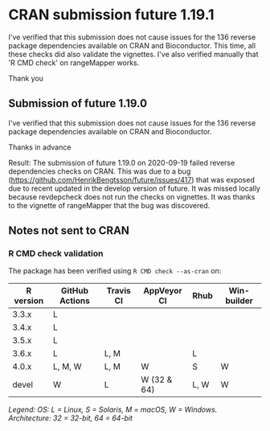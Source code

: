 # CRAN submission future 1.19.1

I've verified that this submission does not cause issues for the 136 reverse package dependencies available on CRAN and Bioconductor.  This time, all these checks did also validate the vignettes.  I've also verified manually that 'R CMD check' on rangeMapper works.

Thank you


## Submission of future 1.19.0

I've verified that this submission does not cause issues for the 136 reverse package dependencies available on CRAN and Bioconductor.

Thanks in advance

Result: The submission of future 1.19.0 on 2020-09-19 failed reverse dependencies checks on CRAN.  This was due to a bug (https://github.com/HenrikBengtsson/future/issues/417) that was exposed due to recent updated in the develop version of future.  It was missed locally because revdepcheck does not run the checks on vignettes.  It was thanks to the vignette of rangeMapper that the bug was discovered.



## Notes not sent to CRAN

### R CMD check validation

The package has been verified using `R CMD check --as-cran` on:

| R version | GitHub Actions | Travis CI | AppVeyor CI | Rhub      | Win-builder |
| --------- | -------------- | --------- | ----------- | --------- | ----------- |
| 3.3.x     | L              |           |             |           |             |
| 3.4.x     | L              |           |             |           |             |
| 3.5.x     | L              |           |             |           |             |
| 3.6.x     | L              | L, M      |             | L         |             |
| 4.0.x     | L, M, W        | L, M      | W           |        S  | W           |
| devel     |       W        | L         | W (32 & 64) | L,   W    | W           |

*Legend: OS: L = Linux, S = Solaris, M = macOS, W = Windows.  Architecture: 32 = 32-bit, 64 = 64-bit*
